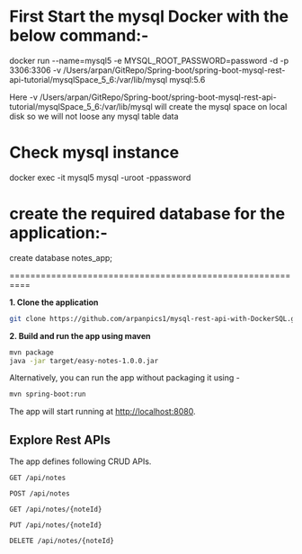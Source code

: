 # First Start the mysql Docker with the below command:-

docker run --name=mysql5 -e MYSQL_ROOT_PASSWORD=password -d -p 3306:3306 -v /Users/arpan/GitRepo/Spring-boot/spring-boot-mysql-rest-api-tutorial/mysqlSpace_5_6:/var/lib/mysql mysql:5.6 

Here -v /Users/arpan/GitRepo/Spring-boot/spring-boot-mysql-rest-api-tutorial/mysqlSpace_5_6:/var/lib/mysql
will create the mysql space on local disk so we will not loose any mysql table data

# Check mysql instance 
docker exec -it mysql5 mysql -uroot -ppassword  

# create the required database for the application:-
create database notes_app;

==========================================================

**1. Clone the application**

```bash
git clone https://github.com/arpanpics1/mysql-rest-api-with-DockerSQL.git
```

**2. Build and run the app using maven**

```bash
mvn package
java -jar target/easy-notes-1.0.0.jar
```

Alternatively, you can run the app without packaging it using -

```bash
mvn spring-boot:run
```

The app will start running at <http://localhost:8080>.

## Explore Rest APIs

The app defines following CRUD APIs.

    GET /api/notes
    
    POST /api/notes
    
    GET /api/notes/{noteId}
    
    PUT /api/notes/{noteId}
    
    DELETE /api/notes/{noteId}

